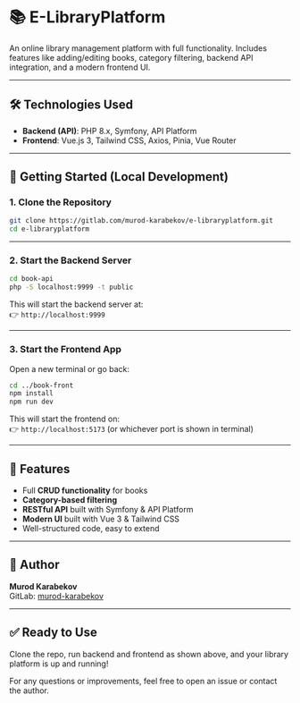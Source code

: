 
# 📚 E-LibraryPlatform

An online library management platform with full functionality. Includes features like adding/editing books, category filtering, backend API integration, and a modern frontend UI.

---

## 🛠 Technologies Used

- **Backend (API)**: PHP 8.x, Symfony, API Platform  
- **Frontend**: Vue.js 3, Tailwind CSS, Axios, Pinia, Vue Router

---

## 🚀 Getting Started (Local Development)

### 1. Clone the Repository

```bash
git clone https://gitlab.com/murod-karabekov/e-libraryplatform.git
cd e-libraryplatform
```

---

### 2. Start the Backend Server

```bash
cd book-api
php -S localhost:9999 -t public
```

This will start the backend server at:  
👉 `http://localhost:9999`

---

### 3. Start the Frontend App

Open a new terminal or go back:

```bash
cd ../book-front
npm install
npm run dev
```

This will start the frontend on:  
👉 `http://localhost:5173` (or whichever port is shown in terminal)

---

## 📌 Features

- Full **CRUD functionality** for books
- **Category-based filtering**
- **RESTful API** built with Symfony & API Platform
- **Modern UI** built with Vue 3 & Tailwind CSS
- Well-structured code, easy to extend

---

## 👤 Author

**Murod Karabekov**  
GitLab: [murod-karabekov](https://gitlab.com/murod-karabekov)

---

## ✅ Ready to Use

Clone the repo, run backend and frontend as shown above, and your library platform is up and running!

For any questions or improvements, feel free to open an issue or contact the author.
